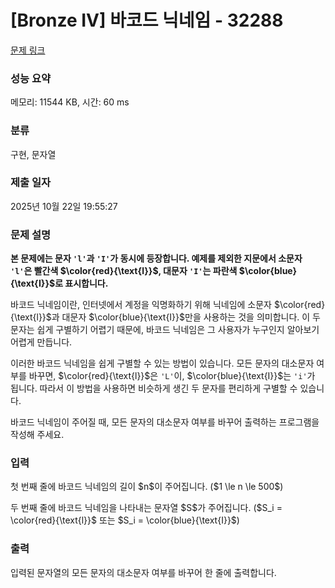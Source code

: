 # [Bronze IV] 바코드 닉네임 - 32288 

[문제 링크](https://www.acmicpc.net/problem/32288) 

### 성능 요약

메모리: 11544 KB, 시간: 60 ms

### 분류

구현, 문자열

### 제출 일자

2025년 10월 22일 19:55:27

### 문제 설명

<p><strong>본 문제에는 문자 <code>'l'</code>과 <code>'I'</code>가 동시에 등장합니다. 예제를 제외한 지문에서 소문자 <code>'l'</code>은 빨간색 $\color{red}{\text{l}}$, 대문자 <code>'I'</code>는 파란색 $\color{blue}{\text{I}}$로 표시합니다.</strong></p>

<p>바코드 닉네임이란, 인터넷에서 계정을 익명화하기 위해 닉네임에 소문자 $\color{red}{\text{l}}$과 대문자 $\color{blue}{\text{I}}$만을 사용하는 것을 의미합니다. 이 두 문자는 쉽게 구별하기 어렵기 때문에, 바코드 닉네임은 그 사용자가 누구인지 알아보기 어렵게 만듭니다.</p>

<p>이러한 바코드 닉네임을 쉽게 구별할 수 있는 방법이 있습니다. 모든 문자의 대소문자 여부를 바꾸면, $\color{red}{\text{l}}$은 <code>'L'</code>이, $\color{blue}{\text{I}}$는 <code>'i'</code>가 됩니다. 따라서 이 방법을 사용하면 비슷하게 생긴 두 문자를 편리하게 구별할 수 있습니다.</p>

<p>바코드 닉네임이 주어질 때, 모든 문자의 대소문자 여부를 바꾸어 출력하는 프로그램을 작성해 주세요.</p>

### 입력 

 <p>첫 번째 줄에 바코드 닉네임의 길이 $n$이 주어집니다. ($1 \le n \le 500$)</p>

<p>두 번째 줄에 바코드 닉네임을 나타내는 문자열 $S$가 주어집니다. ($S_i = \color{red}{\text{l}}$ 또는 $S_i = \color{blue}{\text{I}}$)</p>

### 출력 

 <p>입력된 문자열의 모든 문자의 대소문자 여부를 바꾸어 한 줄에 출력합니다.</p>

